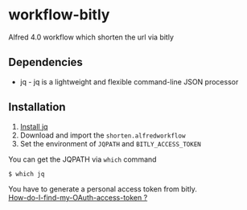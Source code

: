 # workflow-bitly
Alfred 4.0 workflow which shorten the url via bitly


## Dependencies
- jq - jq is a lightweight and flexible command-line JSON processor 


## Installation

1. [Install jq](https://stedolan.github.io/jq/download/)
2. Download and import the `shorten.alfredworkflow`
3. Set the environment of `JQPATH` and `BITLY_ACCESS_TOKEN`

You can get the JQPATH via `which` command
```sh
$ which jq
```

You have to generate a personal access token from bitly.  
[How-do-I-find-my-OAuth-access-token ?](https://support.bitly.com/hc/en-us/articles/230647907-How-do-I-find-my-OAuth-access-token-)
